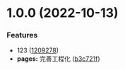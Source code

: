 # 1.0.0 (2022-10-13)

### Features

- 123 ([1209278](https://github.com/2401345934/webpack-react-demo/commit/1209278fe48ce60b5bfa794286fba164a7143839))
- **pages:** 完善工程化 ([b3c721f](https://github.com/2401345934/webpack-react-demo/commit/b3c721f63387761b478e2eae0ff6762ae378bc8d))
